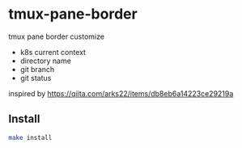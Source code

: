 # tmux-pane-border
tmux pane border customize

* k8s current context
* directory name
* git branch
* git status


inspired by https://qiita.com/arks22/items/db8eb6a14223ce29219a

## Install

```sh
make install
```
